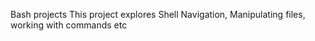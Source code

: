 Bash projects
This project explores Shell Navigation, Manipulating files, working with commands etc
